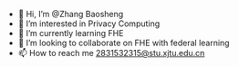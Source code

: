 - 👋 Hi, I’m @Zhang Baosheng
- 👀 I’m interested in Privacy Computing
- 🌱 I’m currently learning FHE
- 💞️ I’m looking to collaborate on FHE with federal learning
- 📫 How to reach me 2831532315@stu.xjtu.edu.cn

<!---
Bosun/Bosun is a ✨ special ✨ repository because its `README.md` (this file) appears on your GitHub profile.
You can click the Preview link to take a look at your changes.
--->
